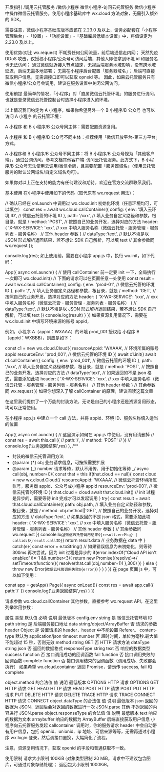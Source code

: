 开发指引 /调用云托管服务 /微信小程序
微信小程序-访问云托管服务
微信小程序中操作微信云托管服务，使用小程序基础库中 wx.cloud 方法对象，无需引入额外的 SDK。

需要注意，微信小程序基础库版本应该在 2.23.0 及以上，请务必配套在「小程序管理后台」-「设置」-「功能设置」-「基础库最低版本设置」中，将值设定为 2.23.0 及以上。

使用优势(对比 wx.request)
不耗费任何公网流量，前后端通信走内网；
天然免疫 DDoS 攻击，仅授权小程序/公众号可访问后端，其他人即便拿到环境 id 和服务名也无法访问；
通过微信就近接入节点加速，无视后端服务地域影响，没有跨地域延迟，后端无需多地部署；
无需在小程序后台配置「服务器域名」；
后端可直接获取用户信息，无需调接口即可以获取 opneid 等。
因此，如果云托管服务只有微信小程序/公众号会调用，建议在服务设置中关闭公网访问。

使用前提
最简单的情况，「小程序」对「直属微信云托管环境」的服务进行访问，也就是登录微信云托管控制台时选择小程序进入的环境。

以上情况我们约定为 A 小程序，如果你希望另外一个 B 小程序/B 公众号 也可以访问 A 小程序 的云托管环境：

A 小程序 和 B 小程序/B 公众号同主体：需要配置资源复用。

A 小程序 和 B 小程序/B 公众号不同主体：推荐使用「微信开放平台-第三方平台」方式。

A 小程序和 B 小程序/B 公众号不同主体：将 B 小程序/B 公众号视为「其他客户端」，通过公网访问。参考文档其他客户端-访问云托管服务。此方式下，B 小程序/B 公众号无法使用云调用/微信令牌，且需要配置「服务器域名」（使用云托管服务的默认公网域名/自定义域名均可）。

如果你对以上正在支持的能力有任何建议和期待，欢迎在官方交流群联系我们。

基本使用
在小程序中使用如下的代码（取代原有 wx.request 用法）：

// 确认已经在 onLaunch 中调用过 wx.cloud.init 初始化环境（任意环境均可，可以填空）
const res = await wx.cloud.callContainer({
config: {
env: '填入云环境 ID', // 微信云托管的环境 ID
},
path: '/xxx', // 填入业务自定义路径和参数，根目录，就是 /
method: 'POST', // 按照自己的业务开发，选择对应的方法
header: {
'X-WX-SERVICE': 'xxx', // xxx 中填入服务名称（微信云托管 - 服务管理 - 服务列表 - 服务名称）
// 其他 header 参数
}
// dataType:'text', // 默认不填是以 JSON 形式解析返回结果，若不想让 SDK 自己解析，可以填 text
// 其余参数同 wx.request
});

console.log(res);
如上使用前，需要在小程序 app.js 中，执行 wx.init，如下代码：

App({
async onLaunch() {
// 使用 callContainer 前一定要 init 一下，全局执行一次即可
wx.cloud.init()
// 下面的请求可以在页面任意一处使用
const result = await wx.cloud.callContainer({
config: {
env: 'prod-01', // 微信云托管的环境 ID
},
path: '/', // 填入业务自定义路径和参数，根目录，就是 /
method: 'GET', // 按照自己的业务开发，选择对应的方法
header: {
'X-WX-SERVICE': 'xxx', // xxx 中填入服务名称（微信云托管 - 服务管理 - 服务列表 - 服务名称）
}
// dataType:'text', // 默认不填是以 JSON 形式解析返回结果，若不想让 SDK 自己解析，可以填 text
})
console.log(result)
}
})
如果资源复用情况下，需要在 wx.cloud.init 中填写环境来源的账号 appid，

例如，小程序 A（appid：WXAAA）的环境 prod_001 授权给 小程序 B（appid：WXBBB），则应是如下：

const c1 = new wx.cloud.Cloud({
resourceAppid: 'WXAAA', // 环境所属的账号 appid
resourceEnv: 'prod_001', // 微信云托管的环境 ID
})
await c1.init()
await c1.callContainer({
config: {
env: 'prod_001', // 微信云托管的环境 ID
},
path: '/xxx', // 填入业务自定义路径和参数，根目录，就是 /
method: 'POST', // 按照自己的业务开发，选择对应的方法
// dataType:'text', // 如果返回的不是 json 格式，需要添加此项
header: {
'X-WX-SERVICE': 'xxx', // xxx 中填入服务名称（微信云托管 - 服务管理 - 服务列表 - 服务名称）
// 其他 header 参数
}
// 其余参数同 wx.request
})
如果你想深入了解 callContainer 的原理，建议阅读这篇文章

在这里我们提供了一个万能的封装方法，无论是自己的小程序还是资源复用形态，均可以正常使用。

在小程序 app.js 中建立一个 call 方法，并将 appid、环境 ID、服务名称填入适当的位置

App({
async onLaunch() {
// 这里演示如何在 app.js 中使用，没有用请删掉
// const res = await this.call({
// path:'/',
// method: 'POST'
// })
// console.log('业务返回结果',res)
},
/\*\*

- 封装的微信云托管调用方法
- @param {\*} obj 业务请求信息，可按照需要扩展
- @param {_} number 请求等待，默认不用传，用于初始化等待
  _/
  async call(obj, number=0){
  const that = this
  if(that.cloud == null){
  const cloud = new wx.cloud.Cloud({
  resourceAppid: 'WXAAA', // 微信云托管环境所属账号，服务商 appid、公众号或小程序 appid
  resourceEnv: 'prod-001', // 微信云托管的环境 ID
  })
  that.cloud = cloud
  await that.cloud.init() // init 过程是异步的，需要等待 init 完成才可以发起调用
  }
  try{
  const result = await that.cloud.callContainer({
  path: obj.path, // 填入业务自定义路径和参数，根目录，就是 /
  method: obj.method||'GET', // 按照自己的业务开发，选择对应的方法
  // dataType:'text', // 如果返回的不是 json 格式，需要添加此项
  header: {
  'X-WX-SERVICE': 'xxx', // xxx 中填入服务名称（微信云托管 - 服务管理 - 服务列表 - 服务名称）
  // 其他 header 参数
  }
  // 其余参数同 wx.request
  })
  console.log(`微信云托管调用结果${result.errMsg} | callid:${result.callID}`)
  return result.data // 业务数据在 data 中
  } catch(e){
  const error = e.toString()
  // 如果错误信息为未初始化，则等待 300ms 再次尝试，因为 init 过程是异步的
  if(error.indexOf("Cloud API isn't enabled")!=-1 && number<3){
  return new Promise((resolve)=>{
  setTimeout(function(){
  resolve(that.call(obj,number+1))
  },300)
  })
  } else {
  throw new Error(`微信云托管调用失败${error}`)
  }
  }
  }
  })
  在 page 页面 js 中，可以如下使用：

const app = getApp()
Page({
async onLoad(){
const res = await app.call({
path:'/'
})
console.log('业务返回结果',res)
}
})

请求参数
wx.cloud.callContainer 其他参数，直接参考 wx.request API，在这里列举常用参数：

属性 类型 默认值 必填 说明 最低版本
config.env string 是 微信云托管环境 ID
path string 是 后端服务接口地址
data string/object/ArrayBuffer 否 请求的参数
header Object 是 设置请求的 header，header 中不能设置 Referer。
content-type 默认为 application/json
timeout number 否 超时时间，单位为毫秒.最大值不能超过 15 秒，否则无效
method string GET 否 HTTP 请求方法
dataType string json 否 返回的数据格式
responseType string text 否 响应的数据类型
success function 否 接口调用成功的回调函数
fail function 否 接口调用失败的回调函数
complete function 否 接口调用结束的回调函数（调用成功、失败都会执行）
如果希望 wx.cloud.container 返回 Promise，请勿传 success, fail 和 complete

object.method 的合法值
值 说明 最低版本
OPTIONS HTTP 请求 OPTIONS
GET HTTP 请求 GET
HEAD HTTP 请求 HEAD
POST HTTP 请求 POST
PUT HTTP 请求 PUT
DELETE HTTP 请求 DELETE
TRACE HTTP 请求 TRACE
CONNECT HTTP 请求 CONNECT
object.dataType 的合法值
值 说明 最低版本
json 返回的数据为 JSON，返回后会对返回的数据进行一次 JSON.parse
其他 不对返回的内容进行 JSON.parse
object.responseType 的合法值
值 说明 最低版本
text 响应的数据为文本
arraybuffer 响应的数据为 ArrayBuffer
后端直接获取用户信息
小程序向云托管服务发起 callcontainer 调用时，你的服务请求 header 中会自动带有用户信息，包括 openid、unionid、ip 地址、可信来源等等，无需再通过小程序 wx.login 登录，然后调接口置换，大幅简化了流程。

注意，资源复用情况下，获取 openid 的字段和普通获取不一致。

使用限制
请求大小限制 100KiB (对象类型限制 20 MiB，请求中不建议包含图片，可通过对象存储处理)；
返回包大小限制 1000KiB。
